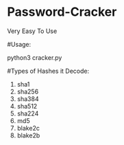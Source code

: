 # Password-Cracker

Very Easy To Use

 #Usage:
 
 python3 cracker.py
 
 #Types of Hashes it Decode:
 1. sha1
 2. sha256
 3. sha384
 4. sha512
 5. sha224
 6. md5
 7. blake2c
 8. blake2b
 
